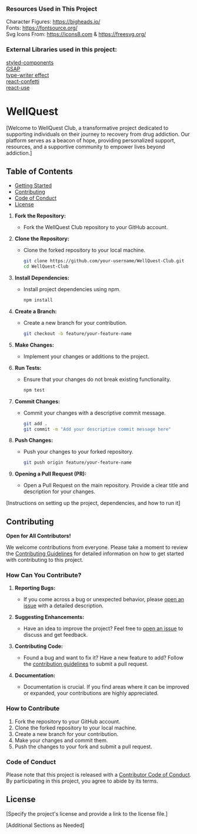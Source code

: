 ### Resources Used in This Project

Character Figures: https://bigheads.io/ <br />
Fonts: https://fontsource.org/ <br />
Svg Icons From: https://icons8.com & https://freesvg.org/   <br />

### External Libraries used in this project: 

[styled-components](https://styled-components.com/docs/advanced) <br />
[GSAP](https://greensock.com/gsap/) <br />
[type-writer effect](https://www.npmjs.com/package/typewriter-effect) <br />
[react-confetti](https://www.npmjs.com/package/react-confetti) <br />
[react-use](https://www.npmjs.com/package/react-use) <br />




# WellQuest

[Welcome to WellQuest Club, a transformative project dedicated to supporting individuals on their journey to recovery from drug addiction. Our platform serves as a beacon of hope, providing personalized support, resources, and a supportive community to empower lives beyond addiction.]

## Table of Contents

- [Getting Started](#getting-started)
- [Contributing](#contributing)
- [Code of Conduct](#code-of-conduct)
- [License](#license)

1. **Fork the Repository:**
   - Fork the WellQuest Club repository to your GitHub account.

2. **Clone the Repository:**
   - Clone the forked repository to your local machine.
     ```bash
     git clone https://github.com/your-username/WellQuest-Club.git
     cd WellQuest-Club
     ```

3. **Install Dependencies:**
   - Install project dependencies using npm.
     ```bash
     npm install
     ```

4. **Create a Branch:**
   - Create a new branch for your contribution.
     ```bash
     git checkout -b feature/your-feature-name
     ```

5. **Make Changes:**
   - Implement your changes or additions to the project.

6. **Run Tests:**
   - Ensure that your changes do not break existing functionality.
     ```bash
     npm test
     ```

7. **Commit Changes:**
   - Commit your changes with a descriptive commit message.
     ```bash
     git add .
     git commit -m "Add your descriptive commit message here"
     ```

8. **Push Changes:**
   - Push your changes to your forked repository.
     ```bash
     git push origin feature/your-feature-name
     ```

9. **Opening a Pull Request (PR):**
   - Open a Pull Request on the main repository. Provide a clear title and description for your changes.

[Instructions on setting up the project, dependencies, and how to run it]

## Contributing

**Open for All Contributors!**

We welcome contributions from everyone. Please take a moment to review the [Contributing Guidelines](CONTRIBUTING.md) for detailed information on how to get started with contributing to this project.

### How Can You Contribute?

1. **Reporting Bugs:**
   - If you come across a bug or unexpected behavior, please [open an issue](../../issues) with a detailed description.

2. **Suggesting Enhancements:**
   - Have an idea to improve the project? Feel free to [open an issue](../../issues) to discuss and get feedback.

3. **Contributing Code:**
   - Found a bug and want to fix it? Have a new feature to add? Follow the [contribution guidelines](CONTRIBUTING.md) to submit a pull request.

4. **Documentation:**
   - Documentation is crucial. If you find areas where it can be improved or expanded, your contributions are highly appreciated.

### How to Contribute

1. Fork the repository to your GitHub account.
2. Clone the forked repository to your local machine.
3. Create a new branch for your contribution.
4. Make your changes and commit them.
5. Push the changes to your fork and submit a pull request.

### Code of Conduct

Please note that this project is released with a [Contributor Code of Conduct](CODE_OF_CONDUCT.md). By participating in this project, you agree to abide by its terms.

## License

[Specify the project's license and provide a link to the license file.]

[Additional Sections as Needed]

